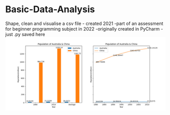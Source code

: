 # Basic-Data-Analysis
Shape, clean and visualise a csv file - created 2021
-part of an assessment for beginner programming subject in 2022
-originally created in PyCharm - just .py saved here
![Charts](/Figure.png?raw=true "Python Visualisation")
